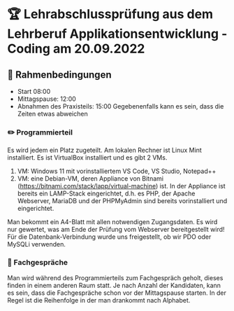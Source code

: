 # :trophy: Lehrabschlussprüfung aus dem Lehrberuf Applikationsentwicklung - Coding am 20.09.2022

## :closed_book: Rahmenbedingungen

- Start 08:00
- Mittagspause: 12:00
- Abnahmen des Praxisteils: 15:00
Gegebenenfalls kann es sein, dass die Zeiten etwas abweichen

### :pencil2: Programmierteil

Es wird jedem ein Platz zugeteilt. Am lokalen Rechner ist Linux Mint installiert. Es ist VirtualBox installiert und es gibt 2 VMs.
1. VM: Windows 11 mit vorinstalliertem VS Code, VS Studio, Notepad++
2. VM: eine Debian-VM, deren Appliance von Bitnami (https://bitnami.com/stack/lapp/virtual-machine) ist. In der Appliance ist bereits ein LAMP-Stack eingerichtet, d.h. es PHP, der Apache Webserver, MariaDB und der PHPMyAdmin sind bereits vorinstalliert und eingerichtet.

Man bekommt ein A4-Blatt mit allen notwendigen Zugangsdaten.
Es wird nur gewertet, was am Ende der Prüfung vom Webserver bereitgestellt wird!
Für die Datenbank-Verbindung wurde uns freigestellt, ob wir PDO oder MySQLi verwenden.


### :speech_balloon: Fachgespräche

Man wird während des Programmierteils zum Fachgespräch geholt, dieses finden in einem anderen Raum statt. Je nach Anzahl der Kandidaten, kann es sein, dass die Fachgespräche schon vor der Mittagspause starten. In der Regel ist die Reihenfolge in der man drankommt nach Alphabet.

